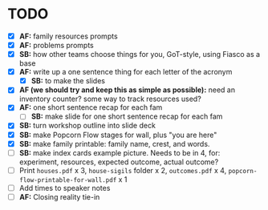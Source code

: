 # TODO

- [x] **AF:** family resources prompts
- [x] **AF:** problems prompts
- [x] **SB:** how other teams choose things for you, GoT-style, using Fiasco as a base
- [x] **AF:** write up a one sentence thing for each letter of the acronym
  - [x] **SB:** to make the slides
- [x] **AF (we should try and keep this as simple as possible):** need an inventory counter? some way to track resources used?
- [x] **AF:** one short sentence recap for each fam
  - [ ] **SB:** make slide for one short sentence recap for each fam
- [x] **SB:** turn workshop outline into slide deck
- [x] **SB:** make Popcorn Flow stages for wall, plus "you are here"
- [x] **SB:** make family printable: family name, crest, and words.
- [ ] **SB:** make index cards example picture. Needs to be in 4, for: experiment, resources, expected outcome, actual outcome?
- [ ] Print `houses.pdf` x 3, `house-sigils` folder x 2, `outcomes.pdf` x 4, `popcorn-flow-printable-for-wall.pdf` x 1
- [ ] Add times to speaker notes
- [ ] **AF:** Closing reality tie-in